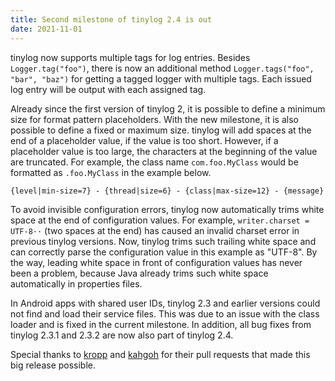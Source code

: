 ```yaml
---
title: Second milestone of tinylog 2.4 is out
date: 2021-11-01
---
```


tinylog now supports multiple tags for log entries. Besides `Logger.tag("foo")`, there is now an additional method `Logger.tags("foo", "bar", "baz")` for getting a tagged logger with multiple tags. Each issued log entry will be output with each assigned tag.

Already since the first version of tinylog 2, it is possible to define a minimum size for format pattern placeholders. With the new milestone, it is also possible to define a fixed or maximum size. tinylog will add spaces at the end of a placeholder value, if the value is too short. However, if a placeholder value is too large, the characters at the beginning of the value are truncated. For example, the class name `com.foo.MyClass` would be formatted as `.foo.MyClass` in the example below.

```text
{level|min-size=7} - {thread|size=6} - {class|max-size=12} - {message}
```

To avoid invisible configuration errors, tinylog now automatically trims white space at the end of configuration values. For example, `writer.charset = UTF-8··` (two spaces at the end) has caused an invalid charset error in previous tinylog versions. Now, tinylog trims such trailing white space and can correctly parse the configuration value in this example as "UTF-8". By the way, leading white space in front of configuration values has never been a problem, because Java already trims such white space automatically in properties files.

In Android apps with shared user IDs, tinylog 2.3 and earlier versions could not find and load their service files. This was due to an issue with the class loader and is fixed in the current milestone. In addition, all bug fixes from tinylog 2.3.1 and 2.3.2 are now also part of tinylog 2.4.

Special thanks to [kropp](https://github.com/kropp) and [kahgoh](https://github.com/kahgoh) for their pull requests that made this big release possible.
